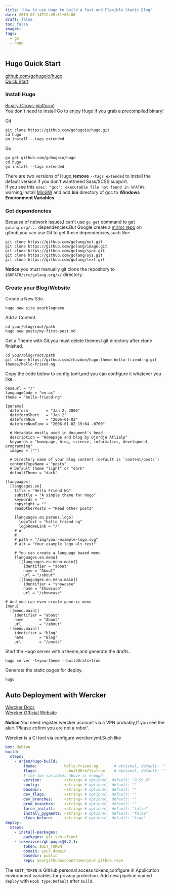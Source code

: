 ```yaml
---
title: "How to use Hugo to build a Fast and Flexible Static Blog"
date: 2019-07-14T12:49:51+08:00
draft: false
toc: false
images:
tags:
  - go
  - hugo
---
```



## Hugo Quick Start
[github.com/gohugoio/hugo](https://github.com/gohugoio/hugo)   
[Quick Start](https://gohugo.io/getting-started/quick-start/)

### Install Hugo
[Binary (Cross-platform)](https://github.com/gohugoio/hugo/releases)    
You don't need to install Go to enjoy Hugo if you grab a precompiled binary!  

Git
```
git clone https://github.com/gohugoio/hugo.git
cd hugo
go install --tags extended
```
Go
```
go get github.com/gohugoio/hugo
cd hugo
go install --tags extended
```
There are two versions of Hugo,**remove** `--tags extended` to install the default version if you don't want/need Sass/SCSS support.   
If you see this `exec: "gcc": executable file not found in %PATH%` warning,install [MinGW](https://nuwen.net/files/mingw/mingw-16.1-without-git.exe) and add **bin** directory of gcc to **Windows Environment Variables**.

### Get dependencies
Because of network issues,I can't use `go get` command to get `golang.org/...` dependencies.But Google create a [mirror repo](https://github.com/golang) on github,you can use Git to get these dependencies,such like:
```
git clone https://github.com/golang/net.git
git clone https://github.com/golang/image.git
git clone https://github.com/golang/sync.git
git clone https://github.com/golang/sys.git
git clone https://github.com/golang/text.git
```
**Notice**:you must manually git clone the repository to `$GOPATH/src/golang.org/x/` directory.

### Create your Blog/Website

Create a New Site.
```
hugo new site yourblogname
```

Add a Content.
```
cd your/blog/root/path
hugo new posts/my-first-post.md
```

Get a Theme with Git,you must delete themes/.git directory after clone finished.
```
cd your/blog/root/path
git clone https://github.com/rhazdon/hugo-theme-hello-friend-ng.git themes/hello-friend-ng
```

Copy the code below to config.toml,and you can configure it whatever you like.
```
baseurl = "/"
languageCode = "en-us"
theme = "hello-friend-ng"

[params]
  dateform        = "Jan 2, 2006"
  dateformShort   = "Jan 2"
  dateformNum     = "2006-01-02"
  dateformNumTime = "2006-01-02 15:04 -0700"

  # Metadata mostly used in document's head
  description = "Homepage and blog by Djordje Atlialp"
  keywords = "homepage, blog, science, informatics, development, programming"
  images = [""]

  # Directory name of your blog content (default is `content/posts`)
  contentTypeName = "posts"
  # Default theme "light" or "dark"
  defaultTheme = "dark"

[languages]
  [languages.en]
    title = "Hello Friend NG"
    subtitle = "A simple theme for Hugo"
    keywords = ""
    copyright = ""
    readOtherPosts = "Read other posts"

    [languages.en.params.logo]
      logoText = "hello friend ng"
      logoHomeLink = "/"
    # or
    #
    # path = "/img/your-example-logo.svg"
    # alt = "Your example logo alt text"

	# You can create a language based menu
    [languages.en.menu]
      [[languages.en.menu.main]]
        identifier = "about"
        name = "About"
        url = "/about"
      [[languages.en.menu.main]]
        identifier = "showcase"
        name = "Showcase"
        url = "/showcase"

# And you can even create generic menu
[menu]
  [[menu.main]]
    identifier = "about"
    name       = "About"
    url        = "/about"
  [[menu.main]]
    identifier = "blog"
    name       = "Blog"
    url        = "/posts"
```

Start the Hugo server with a theme,and generate the drafts.
```
hugo server -t=yourtheme --buildDrats=true
```

Generate the static pages for deploy.
```
hugo
```

## Auto Deployment with Wercker
[Wercker Docs](https://gohugo.io/hosting-and-deployment/deployment-with-wercker/)  
[Wercker Official Website](https://app.wercker.com/)

**Notice**:You need register wercker account via a VPN probably,If you see the alert 'Please cofirm you are not a robot'.

Wercker is a CI tool via configure wercker.yml.Such like
```yml
box: debian
build:
  steps:
    - arjen/hugo-build:
		theme:            hello-friend-ng		# optional, default: ""
		flags:            --buildDrafts=true	# optional, default: ""
		# the two variables above is enough
		version:          <string> # optional, default: "0.55.6"
		config:           <string> # optional, default: ""
		basedir:          <string> # optional, default: ""
		dev_flags:        <string> # optional, default: ""
		dev_branches:     <string> # optional, default: ""
		prod_branches:    <string> # optional, default: ""
		force_install:    <string> # optional, default: "false"
		install_pygments: <string> # optional, default: "false"
		clean_before:     <string> # optional, default: "true"
deploy:
  steps:
    - install-packages:
        packages: git ssh-client
    - lukevivier/gh-pages@0.2.1:
        token: $GIT_TOKEN
        domain: your.domain
        basedir: public
        repo: yourgithubaccountname/your.github.repo
```
The `$GIT_TOKEN` is GitHub personal access tokens,configure in Application environment variables for privacy protection.
Add new pipeline named `deploy` with `Hook type:Default` after `build`.